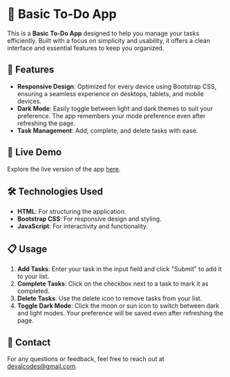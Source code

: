 # 📝 Basic To-Do App

This is a **Basic To-Do App** designed to help you manage your tasks efficiently. Built with a focus on simplicity and usability, it offers a clean interface and essential features to keep you organized.

## 🌟 Features

- **Responsive Design**: Optimized for every device using Bootstrap CSS, ensuring a seamless experience on desktops, tablets, and mobile devices.
- **Dark Mode**: Easily toggle between light and dark themes to suit your preference. The app remembers your mode preference even after refreshing the page.
- **Task Management**: Add, complete, and delete tasks with ease.

## 🚀 Live Demo

Explore the live version of the app [here](https://devalcodes.github.io/to-do/).

## 🛠️ Technologies Used

- **HTML**: For structuring the application.
- **Bootstrap CSS**: For responsive design and styling.
- **JavaScript**: For interactivity and functionality.

## 📋 Usage

1. **Add Tasks**: Enter your task in the input field and click "Submit" to add it to your list.
2. **Complete Tasks**: Click on the checkbox next to a task to mark it as completed.
3. **Delete Tasks**: Use the delete icon to remove tasks from your list.
4. **Toggle Dark Mode**: Click the moon or sun icon to switch between dark and light modes. Your preference will be saved even after refreshing the page.

## 📧 Contact

For any questions or feedback, feel free to reach out at [devalcodes@gmail.com](mailto:devalcodes@gmail.com).
